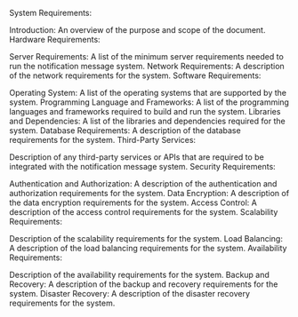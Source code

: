 System Requirements:

Introduction: An overview of the purpose and scope of the document.
Hardware Requirements:

Server Requirements: A list of the minimum server requirements needed to run the notification message system.
Network Requirements: A description of the network requirements for the system.
Software Requirements:

Operating System: A list of the operating systems that are supported by the system.
Programming Language and Frameworks: A list of the programming languages and frameworks required to build and run the system.
Libraries and Dependencies: A list of the libraries and dependencies required for the system.
Database Requirements: A description of the database requirements for the system.
Third-Party Services:

Description of any third-party services or APIs that are required to be integrated with the notification message system.
Security Requirements:

Authentication and Authorization: A description of the authentication and authorization requirements for the system.
Data Encryption: A description of the data encryption requirements for the system.
Access Control: A description of the access control requirements for the system.
Scalability Requirements:

Description of the scalability requirements for the system.
Load Balancing: A description of the load balancing requirements for the system.
Availability Requirements:

Description of the availability requirements for the system.
Backup and Recovery: A description of the backup and recovery requirements for the system.
Disaster Recovery: A description of the disaster recovery requirements for the system.